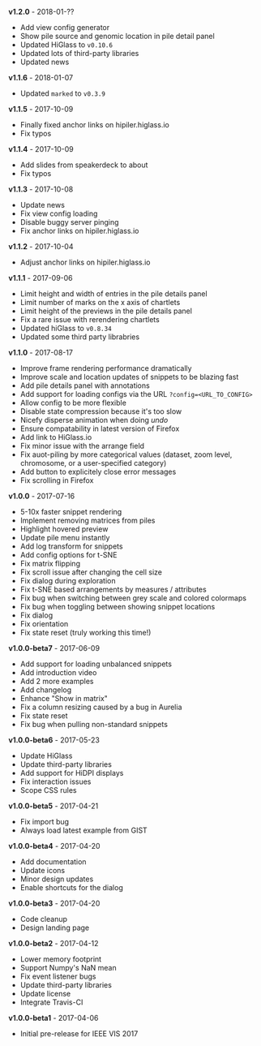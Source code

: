 **v1.2.0** - 2018-01-??

- Add view config generator
- Show pile source and genomic location in pile detail panel
- Updated HiGlass to `v0.10.6`
- Updated lots of third-party libraries
- Updated news

**v1.1.6** - 2018-01-07

- Updated `marked` to `v0.3.9`

**v1.1.5** - 2017-10-09

- Finally fixed anchor links on hipiler.higlass.io
- Fix typos

**v1.1.4** - 2017-10-09

- Add slides from speakerdeck to about
- Fix typos

**v1.1.3** - 2017-10-08

- Update news
- Fix view config loading
- Disable buggy server pinging
- Fix anchor links on hipiler.higlass.io

**v1.1.2** - 2017-10-04

- Adjust anchor links on hipiler.higlass.io

**v1.1.1** - 2017-09-06

- Limit height and width of entries in the pile details panel
- Limit number of marks on the x axis of chartlets
- Limit height of the previews in the pile details panel
- Fix a rare issue with rerendering chartlets
- Updated hiGlass to `v0.8.34`
- Updated some third party librabries

**v1.1.0** - 2017-08-17

- Improve frame rendering performance dramatically
- Improve scale and location updates of snippets to be blazing fast
- Add pile details panel with annotations
- Add support for loading configs via the URL `?config=<URL_TO_CONFIG>`
- Allow config to be more flexible
- Disable state compression because it's too slow
- Nicefy disperse animation when doing _undo_
- Ensure compatability in latest version of Firefox
- Add link to HiGlass.io
- Fix minor issue with the arrange field
- Fix auot-piling by more categorical values (dataset, zoom level, chromosome, or a user-specified category)
- Add button to explicitely close error messages
- Fix scrolling in Firefox

**v1.0.0** - 2017-07-16

- 5-10x faster snippet rendering
- Implement removing matrices from piles
- Highlight hovered preview
- Update pile menu instantly
- Add log transform for snippets
- Add config options for t-SNE
- Fix matrix flipping
- Fix scroll issue after changing the cell size
- Fix dialog during exploration
- Fix t-SNE based arrangements by measures / attributes
- Fix bug when switching between grey scale and colored colormaps
- Fix bug when toggling between showing snippet locations
- Fix dialog
- Fix orientation
- Fix state reset (truly working this time!)

**v1.0.0-beta7** - 2017-06-09

- Add support for loading unbalanced snippets
- Add introduction video
- Add 2 more examples
- Add changelog
- Enhance "Show in matrix"
- Fix a column resizing caused by a bug in Aurelia
- Fix state reset
- Fix bug when pulling non-standard snippets

**v1.0.0-beta6** - 2017-05-23

- Update HiGlass
- Update third-party libraries
- Add support for HiDPI displays
- Fix interaction issues
- Scope CSS rules

**v1.0.0-beta5** - 2017-04-21

- Fix import bug
- Always load latest example from GIST

**v1.0.0-beta4** - 2017-04-20

- Add documentation
- Update icons
- Minor design updates
- Enable shortcuts for the dialog

**v1.0.0-beta3** - 2017-04-20

- Code cleanup
- Design landing page

**v1.0.0-beta2** - 2017-04-12

- Lower memory footprint
- Support Numpy's NaN mean
- Fix event listener bugs
- Update third-party libraries
- Update license
- Integrate Travis-CI

**v1.0.0-beta1** - 2017-04-06

- Initial pre-release for IEEE VIS 2017
